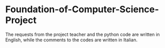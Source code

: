 # Foundation-of-Computer-Science-Project
The requests from the project teacher and the python code are written in English, while the comments to the codes are written in Italian.
